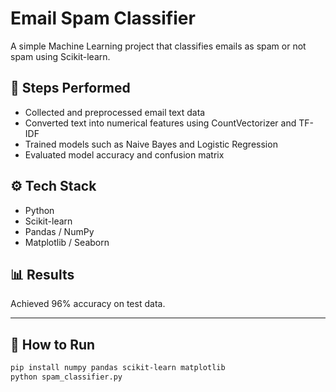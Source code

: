 # Email Spam Classifier

A simple Machine Learning project that classifies emails as spam or not spam using Scikit-learn.

## 🧠 Steps Performed
- Collected and preprocessed email text data
- Converted text into numerical features using CountVectorizer and TF-IDF
- Trained models such as Naive Bayes and Logistic Regression
- Evaluated model accuracy and confusion matrix

## ⚙️ Tech Stack
- Python
- Scikit-learn
- Pandas / NumPy
- Matplotlib / Seaborn

## 📊 Results
Achieved 96% accuracy on test data.

---

## 📁 How to Run
```bash
pip install numpy pandas scikit-learn matplotlib
python spam_classifier.py

